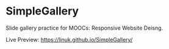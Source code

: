 # SimpleGallery
Slide gallery practice for MOOCs: Responsive Website Deisng.

Live Preview: https://linuk.github.io/SimpleGallery/

